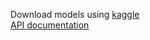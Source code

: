 Download models using [kaggle](https://www.kaggle.com/datasets/sohangundoju/sih-24)  
[API documentation](https://documenter.getpostman.com/view/34680817/2sAXjJ7DdY)
